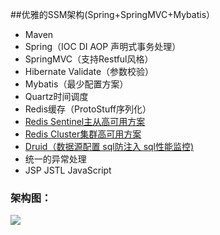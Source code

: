 ##优雅的SSM架构(Spring+SpringMVC+Mybatis）
- Maven
- Spring（IOC DI AOP 声明式事务处理）
- SpringMVC（支持Restful风格）
- Hibernate Validate（参数校验）
- Mybatis（最少配置方案）
- Quartz时间调度
- Redis缓存（ProtoStuff序列化）
- [Redis Sentinel主从高可用方案](http://wosjiangjun.iteye.com/blog/2289593)
- [Redis Cluster集群高可用方案](http://wosjiangjun.iteye.com/blog/2289220)
- [Druid（数据源配置 sql防注入 sql性能监控)](http://wosjiangjun.iteye.com/blog/2306139)
- 统一的异常处理
- JSP JSTL JavaScript

### **架构图：**

![](http://i.imgur.com/vc6iu0X.png)
